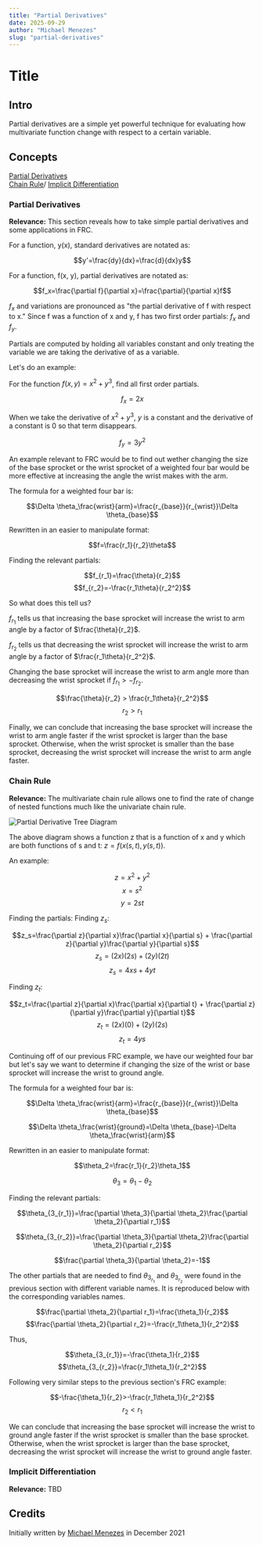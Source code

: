 ```yaml
---
title: "Partial Derivatives"
date: 2025-09-29
author: "Michael Menezes"
slug: "partial-derivatives"
---
```



# Title

## Intro

Partial derivatives are a simple yet powerful technique for evaluating how multivariate function change with respect to a certain variable.

## Concepts

[Partial Derivatives](#partial-derivatives)\
[Chain Rule](#chain-rule)/
[Implicit Differentiation](#implicit-differentiation)

### Partial Derivatives

**Relevance:** This section reveals how to take simple partial derivatives and some applications in FRC.

For a function, y(x), standard derivatives are notated as:

$$y'=\frac{dy}{dx}=\frac{d}{dx}y$$

For a function, f(x, y), partial derivatives are notated as:

$$f_x=\frac{\partial f}{\partial x}=\frac{\partial}{\partial x}f$$

$f_x$ and variations are pronounced as "the partial derivative of f with respect to x." Since f was a function of x and y, f has two first order partials: $f_x$ and $f_y$.

Partials are computed by holding all variables constant and only treating the variable we are taking the derivative of as a variable.

Let's do an example:

For the function $f(x, y) = x^2 + y^3$, find all first order partials.

$$f_x = 2x$$

When we take the derivative of $x^2 + y^3$, $y$ is a constant and the derivative of a constant is 0 so that term disappears.

$$f_y = 3y^2$$

An example relevant to FRC would be to find out wether changing the size of the base sprocket or the wrist sprocket of a weighted four bar would be more effective at increasing the angle the wrist makes with the arm.

The formula for a weighted four bar is:

$$\Delta \theta_\frac{wrist}{arm}=\frac{r_{base}}{r_{wrist}}\Delta \theta_{base}$$

Rewritten in an easier to manipulate format:

$$f=\frac{r_1}{r_2}\theta$$

Finding the relevant partials:

$$f_{r_1}=\frac{\theta}{r_2}$$
$$f_{r_2}=-\frac{r_1\theta}{r_2^2}$$

So what does this tell us?

$f_{r_1}$ tells us that increasing the base sprocket will increase the wrist to arm angle by a factor of $\frac{\theta}{r_2}$.

$f_{r_2}$ tells us that decreasing the wrist sprocket will increase the wrist to arm angle by a factor of $\frac{r_1\theta}{r_2^2}$.

Changing the base sprocket will increase the wrist to arm angle more than decreasing the wrist sprocket if $f_{r_1} > -f_{r_2}$.

$$\frac{\theta}{r_2} > \frac{r_1\theta}{r_2^2}$$
$$r_2>r_1$$

Finally, we can conclude that increasing the base sprocket will increase the wrist to arm angle faster if the wrist sprocket is larger than the base sprocket. Otherwise, when the wrist sprocket is smaller than the base sprocket, decreasing the wrist sprocket will increase the wrist to arm angle faster.

### Chain Rule

**Relevance:** The multivariate chain rule allows one to find the rate of change of nested functions much like the univariate chain rule.

![Partial Derivative Tree Diagram](/layout/static/imgs/CAD/PartialDerivativeTreeDiagram.jpg)

The above diagram shows a function z that is a function of x and y which are both functions of s and t: $z=f(x(s, t), y(s, t))$.

An example:

$$z=x^2+y^2$$
$$x=s^2$$
$$y=2st$$

Finding the partials:
Finding $z_s$:

$$z_s=\frac{\partial z}{\partial x}\frac{\partial x}{\partial s} + \frac{\partial z}{\partial y}\frac{\partial y}{\partial s}$$
$$z_s=(2x)(2s)+(2y)(2t)$$
$$z_s=4xs+4yt$$

Finding $z_t$:

$$z_t=\frac{\partial z}{\partial x}\frac{\partial x}{\partial t} + \frac{\partial z}{\partial y}\frac{\partial y}{\partial t}$$
$$z_t=(2x)(0)+(2y)(2s)$$
$$z_t=4ys$$

Continuing off of our previous FRC example, we have our weighted four bar but let's say we want to determine if changing the size of the wrist or base sprocket will increase the wrist to ground angle.

The formula for a weighted four bar is:

$$\Delta \theta_\frac{wrist}{arm}=\frac{r_{base}}{r_{wrist}}\Delta \theta_{base}$$

$$\Delta \theta_\frac{wrist}{ground}=\Delta \theta_{base}-\Delta \theta_\frac{wrist}{arm}$$

Rewritten in an easier to manipulate format:

$$\theta_2=\frac{r_1}{r_2}\theta_1$$

$$\theta_3=\theta_1-\theta_2$$

Finding the relevant partials:

$$\theta_{3_{r_1}}=\frac{\partial \theta_3}{\partial \theta_2}\frac{\partial \theta_2}{\partial r_1}$$

$$\theta_{3_{r_2}}=\frac{\partial \theta_3}{\partial \theta_2}\frac{\partial \theta_2}{\partial r_2}$$

$$\frac{\partial \theta_3}{\partial \theta_2}=-1$$

The other partials that are needed to find $\theta_{3_{r_1}}$ and $\theta_{3_{r_2}}$ were found in the previous section with different variable names. It is reproduced below with the corresponding variables names.

$$\frac{\partial \theta_2}{\partial r_1}=\frac{\theta_1}{r_2}$$
$$\frac{\partial \theta_2}{\partial r_2}=-\frac{r_1\theta_1}{r_2^2}$$

Thus,

$$\theta_{3_{r_1}}=-\frac{\theta_1}{r_2}$$
$$\theta_{3_{r_2}}=\frac{r_1\theta_1}{r_2^2}$$

Following very similar steps to the previous section's FRC example:

$$-\frac{\theta_1}{r_2}>-\frac{r_1\theta_1}{r_2^2}$$
$$r_2<r_1$$

We can conclude that increasing the base sprocket will increase the wrist to ground angle faster if the wrist sprocket is smaller than the base sprocket. Otherwise, when the wrist sprocket is larger than the base sprocket, decreasing the wrist sprocket will increase the wrist to ground angle faster.

### Implicit Differentiation

**Relevance:** TBD

## Credits

Initially written by [Michael Menezes](https://github.com/Menezmic21/) in December 2021
